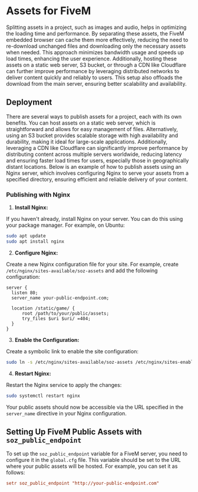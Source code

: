 
# Assets for FiveM

Splitting assets in a project, such as images and audio, helps in optimizing the loading time and performance.
By separating these assets, the FiveM embedded browser can cache them more effectively, reducing the need to re-download unchanged files and downloading only the necessary assets when needed.
This approach minimizes bandwidth usage and speeds up load times, enhancing the user experience.
Additionally, hosting these assets on a static web server, S3 bucket, or through a CDN like Cloudflare can further improve performance by leveraging distributed networks to deliver content quickly and reliably to users.
This setup also offloads the download from the main server, ensuring better scalability and availability.

## Deployment

There are several ways to publish assets for a project, each with its own benefits.
You can host assets on a static web server, which is straightforward and allows for easy management of files.
Alternatively, using an S3 bucket provides scalable storage with high availability and durability, making it ideal for large-scale applications.
Additionally, leveraging a CDN like Cloudflare can significantly improve performance by distributing content across multiple servers worldwide, reducing latency and ensuring faster load times for users, especially those in geographically distant locations.
Below is an example of how to publish assets using an Nginx server, which involves configuring Nginx to serve your assets from a specified directory, ensuring efficient and reliable delivery of your content.

### Publishing with Nginx

1. **Install Nginx:**

If you haven't already, install Nginx on your server. You can do this using your package manager. For example, on Ubuntu:
```sh
sudo apt update
sudo apt install nginx
```

2. **Configure Nginx:**

Create a new Nginx configuration file for your site. For example, create `/etc/nginx/sites-available/soz-assets` and add the following configuration:
```nginx
server {
  listen 80;
  server_name your-public-endpoint.com;

  location /static/game/ {
      root /path/to/your/public/assets;
      try_files $uri $uri/ =404;
  }
}
```

3. **Enable the Configuration:**

Create a symbolic link to enable the site configuration:
```sh
sudo ln -s /etc/nginx/sites-available/soz-assets /etc/nginx/sites-enabled/
```

4. **Restart Nginx:**

Restart the Nginx service to apply the changes:
```sh
sudo systemctl restart nginx
```
Your public assets should now be accessible via the URL specified in the `server_name` directive in your Nginx configuration.

## Setting Up FiveM Public Assets with `soz_public_endpoint`

To set up the `soz_public_endpoint` variable for a FiveM server, you need to configure it in the `global.cfg` file.
This variable should be set to the URL where your public assets will be hosted. For example, you can set it as follows:

```ini
setr soz_public_endpoint "http://your-public-endpoint.com"
```
